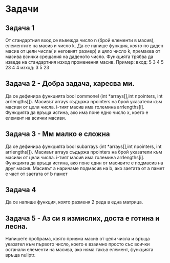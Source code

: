 # Задачи

## Задача 1

От стандартния вход се въвежда число n (брой елементи в масив), елементите на масив
и число k. Да се напише функция, която по даден масив от цели числа( и неговият размер)
и цяло число k, премахва от масива всички срещания на даденото число. Функцията
трябва да изведе на стандартния изход променения масив.
Пример:
вход:
5
3 4 5 23 4
4
изход: 3 5 23

## Задача 2 - Добра задача, харесва ми.

Да се дефинира функцията bool commonel (int *arrays[],int npointers,
int arrlengths[]). Масивът arrays съдържа npointers на брой указатели към масиви от цели числа. i-тият масив има големина arrlengths[i].
Функцията да връща истина, ако има поне едно число x, което е елемент
на всички масиви.

## Задача 3 - Мм малко е сложна

Да се дефинира функцията bool subarrays (int *arrays[],int npointers,
int arrlengths[]). Масивът arrays съдържа npointers на брой указатели към масиви от цели числа. i-тият масив има големина arrlengths[i].
Функцията да връща истина, ако поне един от масивите е подмасив на
друг масив. Масивът a наричаме подмасив на b, ако заетата от a памет е част от заетата от b памет

## Задача 4

Да се напише функция, която разменя 2 реда в една матрица.

## Задача 5 - Аз си я измислих, доста е готина и лесна.

Напишете пробрама, която приема масив от цели числа и връща указател към първото число, което е взаимно просто със всички останали елементи на масива, ако няма такъв елемент, функцията връща nullptr.
